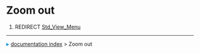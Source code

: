 # Zoom out
1.  REDIRECT [Std_View_Menu](Std_View_Menu.md)



---
![](images/Right_arrow.png) [documentation index](../README.md) > Zoom out
